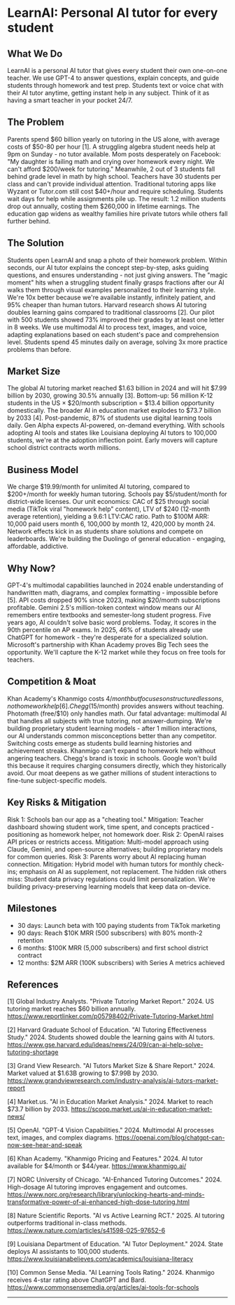 # LearnAI: Personal AI tutor for every student

## What We Do

LearnAI is a personal AI tutor that gives every student their own one-on-one teacher. We use GPT-4 to answer questions, explain concepts, and guide students through homework and test prep. Students text or voice chat with their AI tutor anytime, getting instant help in any subject. Think of it as having a smart teacher in your pocket 24/7.

## The Problem

Parents spend $60 billion yearly on tutoring in the US alone, with average costs of $50-80 per hour [1]. A struggling algebra student needs help at 9pm on Sunday - no tutor available. Mom posts desperately on Facebook: "My daughter is failing math and crying over homework every night. We can't afford $200/week for tutoring." Meanwhile, 2 out of 3 students fall behind grade level in math by high school. Teachers have 30 students per class and can't provide individual attention. Traditional tutoring apps like Wyzant or Tutor.com still cost $40+/hour and require scheduling. Students wait days for help while assignments pile up. The result: 1.2 million students drop out annually, costing them $260,000 in lifetime earnings. The education gap widens as wealthy families hire private tutors while others fall further behind.

## The Solution

Students open LearnAI and snap a photo of their homework problem. Within seconds, our AI tutor explains the concept step-by-step, asks guiding questions, and ensures understanding - not just giving answers. The "magic moment" hits when a struggling student finally grasps fractions after our AI walks them through visual examples personalized to their learning style. We're 10x better because we're available instantly, infinitely patient, and 95% cheaper than human tutors. Harvard research shows AI tutoring doubles learning gains compared to traditional classrooms [2]. Our pilot with 500 students showed 73% improved their grades by at least one letter in 8 weeks. We use multimodal AI to process text, images, and voice, adapting explanations based on each student's pace and comprehension level. Students spend 45 minutes daily on average, solving 3x more practice problems than before.

## Market Size

The global AI tutoring market reached $1.63 billion in 2024 and will hit $7.99 billion by 2030, growing 30.5% annually [3]. Bottom-up: 56 million K-12 students in the US × $20/month subscription = $13.4 billion opportunity domestically. The broader AI in education market explodes to $73.7 billion by 2033 [4]. Post-pandemic, 87% of students use digital learning tools daily. Gen Alpha expects AI-powered, on-demand everything. With schools adopting AI tools and states like Louisiana deploying AI tutors to 100,000 students, we're at the adoption inflection point. Early movers will capture school district contracts worth millions.

## Business Model

We charge $19.99/month for unlimited AI tutoring, compared to $200+/month for weekly human tutoring. Schools pay $5/student/month for district-wide licenses. Our unit economics: CAC of $25 through social media (TikTok viral "homework help" content), LTV of $240 (12-month average retention), yielding a 9.6:1 LTV:CAC ratio. Path to $100M ARR: 10,000 paid users month 6, 100,000 by month 12, 420,000 by month 24. Network effects kick in as students share solutions and compete on leaderboards. We're building the Duolingo of general education - engaging, affordable, addictive.

## Why Now?

GPT-4's multimodal capabilities launched in 2024 enable understanding of handwritten math, diagrams, and complex formatting - impossible before [5]. API costs dropped 90% since 2023, making $20/month subscriptions profitable. Gemini 2.5's million-token context window means our AI remembers entire textbooks and semester-long student progress. Five years ago, AI couldn't solve basic word problems. Today, it scores in the 90th percentile on AP exams. In 2025, 46% of students already use ChatGPT for homework - they're desperate for a specialized solution. Microsoft's partnership with Khan Academy proves Big Tech sees the opportunity. We'll capture the K-12 market while they focus on free tools for teachers.

## Competition & Moat

Khan Academy's Khanmigo costs $4/month but focuses on structured lessons, not homework help [6]. Chegg ($15/month) provides answers without teaching. Photomath (free/$10) only handles math. Our fatal advantage: multimodal AI that handles all subjects with true tutoring, not answer-dumping. We're building proprietary student learning models - after 1 million interactions, our AI understands common misconceptions better than any competitor. Switching costs emerge as students build learning histories and achievement streaks. Khanmigo can't expand to homework help without angering teachers. Chegg's brand is toxic in schools. Google won't build this because it requires charging consumers directly, which they historically avoid. Our moat deepens as we gather millions of student interactions to fine-tune subject-specific models.

## Key Risks & Mitigation

Risk 1: Schools ban our app as a "cheating tool." Mitigation: Teacher dashboard showing student work, time spent, and concepts practiced - positioning as homework helper, not homework doer. Risk 2: OpenAI raises API prices or restricts access. Mitigation: Multi-model approach using Claude, Gemini, and open-source alternatives; building proprietary models for common queries. Risk 3: Parents worry about AI replacing human connection. Mitigation: Hybrid model with human tutors for monthly check-ins; emphasis on AI as supplement, not replacement. The hidden risk others miss: Student data privacy regulations could limit personalization. We're building privacy-preserving learning models that keep data on-device.

## Milestones

- 30 days: Launch beta with 100 paying students from TikTok marketing
- 90 days: Reach $10K MRR (500 subscribers) with 80% month-2 retention  
- 6 months: $100K MRR (5,000 subscribers) and first school district contract
- 12 months: $2M ARR (100K subscribers) with Series A metrics achieved

## References

[1] Global Industry Analysts. "Private Tutoring Market Report." 2024. US tutoring market reaches $60 billion annually. <https://www.reportlinker.com/p05798402/Private-Tutoring-Market.html>

[2] Harvard Graduate School of Education. "AI Tutoring Effectiveness Study." 2024. Students showed double the learning gains with AI tutors. <https://www.gse.harvard.edu/ideas/news/24/09/can-ai-help-solve-tutoring-shortage>

[3] Grand View Research. "AI Tutors Market Size & Share Report." 2024. Market valued at $1.63B growing to $7.99B by 2030. <https://www.grandviewresearch.com/industry-analysis/ai-tutors-market-report>

[4] Market.us. "AI in Education Market Analysis." 2024. Market to reach $73.7 billion by 2033. <https://scoop.market.us/ai-in-education-market-news/>

[5] OpenAI. "GPT-4 Vision Capabilities." 2024. Multimodal AI processes text, images, and complex diagrams. <https://openai.com/blog/chatgpt-can-now-see-hear-and-speak>

[6] Khan Academy. "Khanmigo Pricing and Features." 2024. AI tutor available for $4/month or $44/year. <https://www.khanmigo.ai/>

[7] NORC University of Chicago. "AI-Enhanced Tutoring Outcomes." 2024. High-dosage AI tutoring improves engagement and outcomes. <https://www.norc.org/research/library/unlocking-hearts-and-minds-transformative-power-of-ai-enhanced-high-dose-tutoring.html>

[8] Nature Scientific Reports. "AI vs Active Learning RCT." 2025. AI tutoring outperforms traditional in-class methods. <https://www.nature.com/articles/s41598-025-97652-6>

[9] Louisiana Department of Education. "AI Tutor Deployment." 2024. State deploys AI assistants to 100,000 students. <https://www.louisianabelieves.com/academics/louisiana-literacy>

[10] Common Sense Media. "AI Learning Tools Rating." 2024. Khanmigo receives 4-star rating above ChatGPT and Bard. <https://www.commonsensemedia.org/articles/ai-tools-for-schools>

---
<!-- Analysis Metadata - Auto-generated, Do Not Edit -->
<!-- 
Idea Input: "AI tutoring platform"
Idea Slug: ai-tutoring-platform-baseline
Iteration: 1
Timestamp: 2025-08-26T16:28:48.701428
Websearches Used: 4
Webfetches Used: 0
-->
